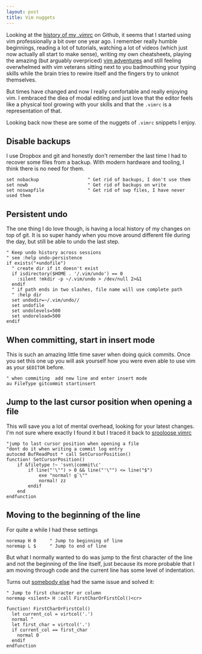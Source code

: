 ```yaml
---
layout: post
title: Vim nuggets
---
```


Looking at the [history of my .vimrc](https://github.com/oschrenk/dotfiles/commits/master/.vimrc) on Github, it seems that I started using vim professionally a bit over one year ago. I remember really humble beginnings, reading a lot of tutorials, watching a lot of videos (which just now actually all start to make sense), writing my own cheatsheets, playing the amazing (but arguably overpriced) [vim adventures](http://vim-adventures.com/) and still feeling overwhelmed with vim veterans sitting next to you badmouthing your typing skills while the brain tries to rewire itself and the fingers try to unknot themselves.

But times have changed and now I really comfortable and really enjoying vim. I embraced the diea of modal editing and just love that the editor feels like a physical tool growing with your skills and that the `.vimrc` is a representation of that.

Looking back now these are some of the nuggets of `.vimrc` snippets I enjoy.

## Disable backups

I use Dropbox and git and honestly don't remember the last time I had to recover some files from a backup. With modern hardware and tooling, I think there is no need for them.

```vim
set nobackup                  " Get rid of backups, I don't use them
set nowb                      " Get rid of backups on write
set noswapfile                " Get rid of swp files, I have never used them
```

## Persistent undo

The one thing I do love though, is having a local history of my changes on top of git. It is so super handy when you move around different file during the day, but still be able to undo the last step.

```vim
" Keep undo history across sessions
" see :help undo-persistence
if exists("+undofile")
  " create dir if it doesn't exist
  if isdirectory($HOME . '/.vim/undo') == 0
    :silent !mkdir -p ~/.vim/undo > /dev/null 2>&1
  endif
  " if path ends in two slashes, file name will use complete path
  " :help dir
  set undodir=~/.vim/undo//
  set undofile
  set undolevels=500
  set undoreload=500
endif
```

## When committing, start in insert mode

This is such an amazing little time saver when doing quick commits. Once you set this one up you will ask yourself how you were even able to use vim as your `$EDITOR` before.

```vim
" when commiting  add new line and enter insert mode
au FileType gitcommit startinsert
```

## Jump to the last cursor position when opening a file

This will save you a lot of mental overhead, looking for your latest changes. I'm not sure where exactly I found it but I traced it back to [srooloose vimrc](https://github.com/scrooloose/vimfiles/blob/f6290aafdf81685dff29e5b185971a809a08ad7d/vimrc#L283)

```vim
"jump to last cursor position when opening a file
"dont do it when writing a commit log entry
autocmd BufReadPost * call SetCursorPosition()
function! SetCursorPosition()
    if &filetype !~ 'svn\|commit\c'
        if line("'\"") > 0 && line("'\"") <= line("$")
            exe "normal! g`\""
            normal! zz
        endif
    end
endfunction
```

## Moving to the beginning of the line

For quite a while I had these settings

```vim
noremap H 0     " Jump to beginning of line
noremap L $     " Jump to end of line
```

But what I normally wanted to do was jump to the first character of the line and not the beginning of the line itself, just because its more probable that I am moving through code and the current line has some level of indentation.

Turns out [somebody else](http://jezenthomas.com/moving-to-the-beginning-of-the-line/) had the same issue and solved it:

```vim
" Jump to first character or column
noremap <silent> H :call FirstCharOrFirstCol()<cr>

function! FirstCharOrFirstCol()
  let current_col = virtcol('.')
  normal ^
  let first_char = virtcol('.')
  if current_col == first_char
    normal 0
  endif
endfunction
```

